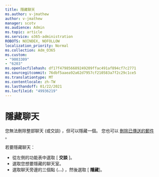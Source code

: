```yaml
---
title: 隱藏聊天
ms.author: v-jmathew
author: v-jmathew
manager: scotv
ms.audience: Admin
ms.topic: article
ms.service: o365-administration
ROBOTS: NOINDEX, NOFOLLOW
localization_priority: Normal
ms.collection: Adm_O365
ms.custom:
- "9003309"
- "6203"
ms.openlocfilehash: df17f479856689249209ffac491af894cf7c2771
ms.sourcegitcommit: 76dbf5aaea92a62d7957cf210583a7f2c29c1ce5
ms.translationtype: MT
ms.contentlocale: zh-TW
ms.lasthandoff: 01/22/2021
ms.locfileid: "49936219"
---
```

# <a name="hide-a-chat"></a>隱藏聊天

您無法刪除整部聊天 (或交談) ，但可以隱藏一個。 您也可以 [刪除已傳送的郵件](https://support.office.com/client/delete-a-message-you-have-sent-67bd76a5-04e7-46ea-9ef0-5800865cb8f3) 。

若要隱藏聊天：

- 從左側的功能表中選取 [ **交談** ]。
- 選取您想要隱藏的聊天室。
- 選取聊天旁邊的三個點 (**...**) ，然後選取 [ **隱藏**]。
